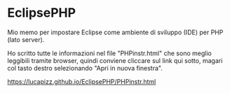 # EclipsePHP
Mio memo per impostare Eclipse come ambiente di sviluppo (IDE) per PHP (lato server).

Ho scritto tutte le informazioni nel file "PHPinstr.html" che sono 
meglio leggibili tramite browser, quindi conviene cliccare sul link
qui sotto, magari col tasto destro selezionando "Apri in nuova finestra".


https://lucapizz.github.io/EclipsePHP/PHPinstr.html
